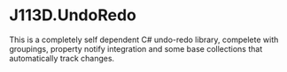 # J113D.UndoRedo
This is a completely self dependent C# undo-redo library, compelete with groupings, property notify integration and some base collections that automatically track changes.
